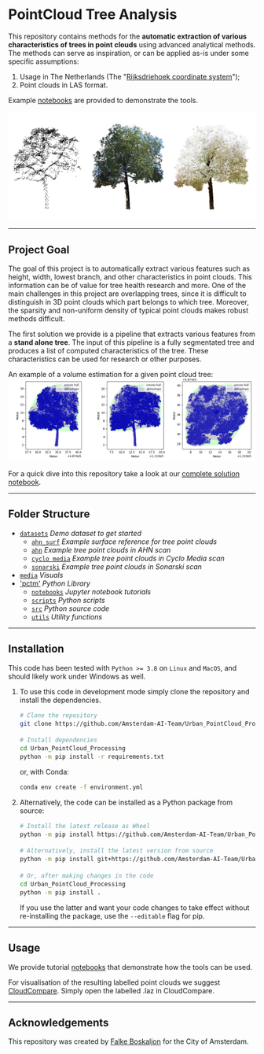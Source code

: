# PointCloud Tree Analysis

This repository contains methods for the **automatic extraction of various characteristics of trees in point clouds** using advanced analytical methods. The methods can serve as inspiration, or can be applied as-is under some specific assumptions:

1. Usage in The Netherlands (The "[Rijksdriehoek coordinate system](https://nl.wikipedia.org/wiki/Rijksdriehoeksco%C3%B6rdinaten)");
2. Point clouds in LAS format.

Example [notebooks](./pctm/notebooks) are provided to demonstrate the tools.

![Comparison of datasets (side-view)](./imgs/pc_comparison.png)

---

## Project Goal

The goal of this project is to automatically extract various features such as height, width, lowest branch, and other characteristics in point clouds. This information can be of value for tree health research and more. One of the main challenges in this project are overlapping trees, since it is difficult to distinguish in 3D point clouds which part belongs to which tree. Moreover, the sparsity and non-uniform density of typical point clouds makes robust methods difficult.

The first solution we provide is a pipeline that extracts various features from a **stand alone tree**. The input of this pipeline is a fully segmentated tree and produces a list of computed characteristics of the tree. These characteristics can be used for research or other purposes.

An example of a volume estimation for a given point cloud tree:
![convex_hull.png](./imgs/crown_mesh_comparison.png)

For a quick dive into this repository take a look at our [complete solution notebook](./pctm/notebooks/Complete%20Solution.ipynb).

---

## Folder Structure

 * [`datasets`](./dataset) _Demo dataset to get started_
   * [`ahn_surf`](./dataset/ahn_surf) _Example surface reference for tree point clouds_
   * [`ahn`](./dataset/ahn) _Example tree point clouds in AHN scan_
   * [`cyclo media`](./dataset/cyclo) _Example tree point clouds in Cyclo Media scan_
   * [`sonarski`](./dataset/sonarski) _Example tree point clouds in Sonarski scan_
 * [`media`](./imgs) _Visuals_
 * ['pctm'](./pctm/) _Python Library_
   * [`notebooks`](./pctm/notebooks) _Jupyter notebook tutorials_
   * [`scripts`](./pctm/scripts) _Python scripts_
   * [`src`](./pctm/src) _Python source code_
    * [`utils`](./pctm/src/utils) _Utility functions_

---

## Installation

This code has been tested with `Python >= 3.8` on `Linux` and `MacOS`, and should likely work under Windows as well.

1.  To use this code in development mode simply clone the repository and install the dependencies.

    ```bash
    # Clone the repository
    git clone https://github.com/Amsterdam-AI-Team/Urban_PointCloud_Processing.git

    # Install dependencies
    cd Urban_PointCloud_Processing
    python -m pip install -r requirements.txt
    ```

    or, with Conda:
    ```bash
    conda env create -f environment.yml
    ```

2.  Alternatively, the code can be installed as a Python package from source:

    ```bash
    # Install the latest release as Wheel
    python -m pip install https://github.com/Amsterdam-AI-Team/Urban_PointCloud_Processing/releases/download/v0.1/upcp-0.1-py3-none-any.whl

    # Alternatively, install the latest version from source
    python -m pip install git+https://github.com/Amsterdam-AI-Team/Urban_PointCloud_Processing.git#egg=upcp

    # Or, after making changes in the code
    cd Urban_PointCloud_Processing
    python -m pip install .
    ```

    If you use the latter and want your code changes to take effect without re-installing the package, use the `--editable` flag for pip.

---

## Usage

We provide tutorial [notebooks](./pctm/notebooks) that demonstrate how the tools can be used.

For visualisation of the resulting labelled point clouds we suggest [CloudCompare](https://www.danielgm.net/cc/). Simply open the labelled .laz in CloudCompare.

---

## Acknowledgements

This repository was created by [Falke Boskaljon](https://falke-boskaljon.nl/) for the City of Amsterdam.
